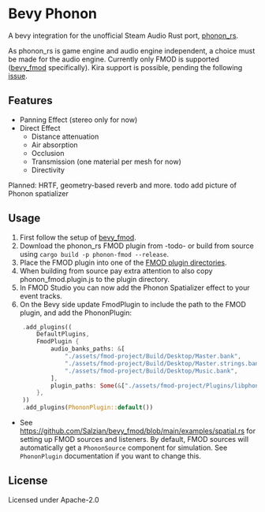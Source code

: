 # Bevy Phonon

A bevy integration for the unofficial Steam Audio Rust port, [phonon_rs].

As phonon_rs is game engine and audio engine independent,
a choice must be made for the audio engine.
Currently only FMOD is supported ([bevy_fmod] specifically). Kira support is possible,
pending the following [issue](https://github.com/NiklasEi/bevy_kira_audio/issues/127).

## Features

- Panning Effect (stereo only for now)
- Direct Effect
    - Distance attenuation
    - Air absorption
    - Occlusion
    - Transmission (one material per mesh for now)
    - Directivity

Planned: HRTF, geometry-based reverb and more.
todo add picture of Phonon spatializer

## Usage

1. First follow the setup of [bevy_fmod].
2. Download the phonon_rs FMOD plugin from -todo- or build from source
using `cargo build -p phonon-fmod --release`.
3. Place the FMOD plugin into one of the [FMOD plugin directories].
4. When building from source pay extra attention to also copy phonon_fmod.plugin.js to the plugin directory.
5. In FMOD Studio you can now add the Phonon Spatializer effect to your event tracks.
6. On the Bevy side update FmodPlugin to include the path to the FMOD plugin, and
add the PhononPlugin:
```rust
    .add_plugins((
        DefaultPlugins,
        FmodPlugin {
            audio_banks_paths: &[
                "./assets/fmod-project/Build/Desktop/Master.bank",
                "./assets/fmod-project/Build/Desktop/Master.strings.bank",
                "./assets/fmod-project/Build/Desktop/Music.bank",
            ],
            plugin_paths: Some(&["./assets/fmod-project/Plugins/libphonon_fmod.so"]),
        },
    ))
    .add_plugins(PhononPlugin::default())
```
- See https://github.com/Salzian/bevy_fmod/blob/main/examples/spatial.rs for setting up FMOD sources and listeners.
By default, FMOD sources will automatically get a `PhononSource` component for simulation.
See `PhononPlugin` documentation if you want to change this.

## License

Licensed under Apache-2.0

[phonon_rs]: https://github.com/GitGhillie/phonon_rs
[bevy_fmod]: https://crates.io/crates/bevy_fmod
[FMOD plugin directories]: https://www.fmod.com/docs/2.02/studio/plugin-reference.html#loading-plug-ins